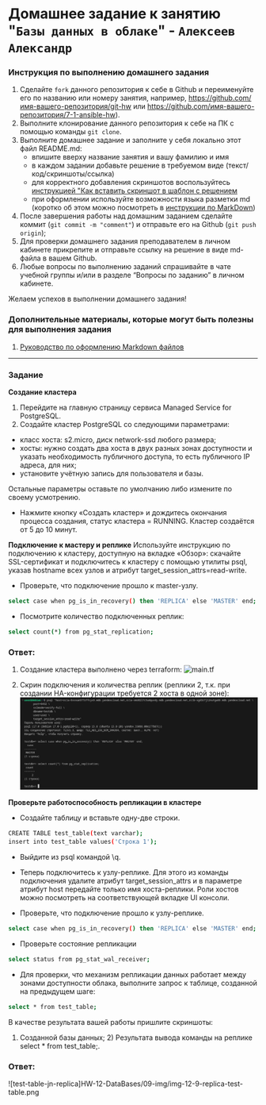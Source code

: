 # Домашнее задание к занятию "`Базы данных в облаке`" - `Алексеев Александр`


### Инструкция по выполнению домашнего задания

   1. Сделайте `fork` данного репозитория к себе в Github и переименуйте его по названию или номеру занятия, например, https://github.com/имя-вашего-репозитория/git-hw или  https://github.com/имя-вашего-репозитория/7-1-ansible-hw).
   2. Выполните клонирование данного репозитория к себе на ПК с помощью команды `git clone`.
   3. Выполните домашнее задание и заполните у себя локально этот файл README.md:
      - впишите вверху название занятия и вашу фамилию и имя
      - в каждом задании добавьте решение в требуемом виде (текст/код/скриншоты/ссылка)
      - для корректного добавления скриншотов воспользуйтесь [инструкцией "Как вставить скриншот в шаблон с решением](https://github.com/netology-code/sys-pattern-homework/blob/main/screen-instruction.md)
      - при оформлении используйте возможности языка разметки md (коротко об этом можно посмотреть в [инструкции  по MarkDown](https://github.com/netology-code/sys-pattern-homework/blob/main/md-instruction.md))
   4. После завершения работы над домашним заданием сделайте коммит (`git commit -m "comment"`) и отправьте его на Github (`git push origin`);
   5. Для проверки домашнего задания преподавателем в личном кабинете прикрепите и отправьте ссылку на решение в виде md-файла в вашем Github.
   6. Любые вопросы по выполнению заданий спрашивайте в чате учебной группы и/или в разделе “Вопросы по заданию” в личном кабинете.
   
Желаем успехов в выполнении домашнего задания!
   
### Дополнительные материалы, которые могут быть полезны для выполнения задания

1. [Руководство по оформлению Markdown файлов](https://gist.github.com/Jekins/2bf2d0638163f1294637#Code)

---

### Задание  
**Создание кластера**
1. Перейдите на главную страницу сервиса Managed Service for PostgreSQL.  
2. Создайте кластер PostgreSQL со следующими параметрами:  
* класс хоста: s2.micro, диск network-ssd любого размера;  
* хосты: нужно создать два хоста в двух разных зонах доступности и указать необходимость публичного доступа, то есть публичного IP адреса, для них;  
* установите учётную запись для пользователя и базы.  

Остальные параметры оставьте по умолчанию либо измените по своему усмотрению.  

* Нажмите кнопку «Создать кластер» и дождитесь окончания процесса создания, статус кластера = RUNNING. Кластер создаётся от 5 до 10 минут.  

**Подключение к мастеру и реплике**
Используйте инструкцию по подключению к кластеру, доступную на вкладке «Обзор»: cкачайте SSL-сертификат и подключитесь к кластеру с помощью утилиты psql, указав hostname всех узлов и атрибут target_session_attrs=read-write.  

* Проверьте, что подключение прошло к master-узлу.
``` bash
select case when pg_is_in_recovery() then 'REPLICA' else 'MASTER' end;
```
* Посмотрите количество подключенных реплик:  
``` bash
select count(*) from pg_stat_replication;
```
### Ответ:  
1. Создание кластера выполнено через terraform: ![main.tf](HW-12-DataBases/09-mdb/main-09.tf)  
  
2. Скрин подключения и количества реплик (реплики 2, т.к. при создании HA-конфигурации требуется 2 хоста в одной зоне): 
![cluster-master-node-replicas](09-img/img-12-9-connection-to-mdb-postgresql-cluster.png)


**Проверьте работоспособность репликации в кластере** 

* Создайте таблицу и вставьте одну-две строки.  
``` bash
CREATE TABLE test_table(text varchar);
insert into test_table values('Строка 1');
```
* Выйдите из psql командой \q.
  
* Теперь подключитесь к узлу-реплике. Для этого из команды подключения удалите атрибут target_session_attrs и в параметре атрибут host передайте только имя хоста-реплики. Роли хостов можно посмотреть на соответствующей вкладке UI консоли.  
  
* Проверьте, что подключение прошло к узлу-реплике.  
``` bash 
select case when pg_is_in_recovery() then 'REPLICA' else 'MASTER' end;
```  
* Проверьте состояние репликации
``` bash
select status from pg_stat_wal_receiver;
```  
* Для проверки, что механизм репликации данных работает между зонами доступности облака, выполните запрос к таблице, созданной на предыдущем шаге:  
``` bash
select * from test_table;
```

В качестве результата вашей работы пришлите скриншоты:
1) Созданной базы данных; 2) Результата вывода команды на реплике select * from test_table;.

### Ответ:

![test-table-jn-replica]HW-12-DataBases/09-img/img-12-9-replica-test-table.png